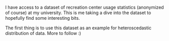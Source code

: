 I have access to a dataset of recreation center usage statistics
(anonymized of course) at my university. This is me taking a dive into
the dataset to hopefully find some interesting bits. 

The first thing is to use this dataset as an example for heteroscedastic
distribution of data. More to follow :)
